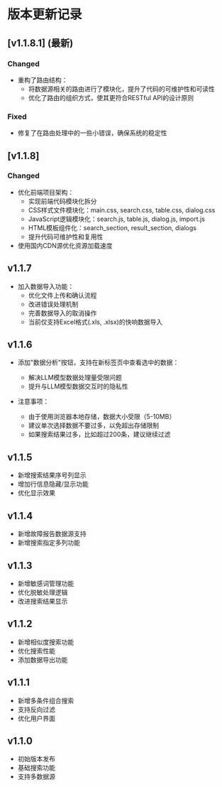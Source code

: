 # 版本更新记录

## [v1.1.8.1] (最新)
### Changed
- 重构了路由结构：
  - 将数据源相关的路由进行了模块化，提升了代码的可维护性和可读性
  - 优化了路由的组织方式，使其更符合RESTful API的设计原则

### Fixed
- 修复了在路由处理中的一些小错误，确保系统的稳定性

## [v1.1.8]
### Changed
- 优化前端项目架构：
  - 实现前端代码模块化拆分
  - CSS样式文件模块化：main.css, search.css, table.css, dialog.css
  - JavaScript逻辑模块化：search.js, table.js, dialog.js, import.js
  - HTML模板组件化：search_section, result_section, dialogs
  - 提升代码可维护性和复用性
- 使用国内CDN源优化资源加载速度


## v1.1.7 
- 加入数据导入功能：
  - 优化文件上传和确认流程
  - 改进错误处理机制
  - 完善数据导入的取消操作
  - 当前仅支持Excel格式(.xls, .xlsx)的快响数据导入

## v1.1.6
- 添加"数据分析"按钮，支持在新标签页中查看选中的数据：
  - 解决LLM模型数据处理量受限问题
  - 提升与LLM模型数据交互时的隐私性

- 注意事项：
  - 由于使用浏览器本地存储，数据大小受限（5-10MB）
  - 建议单次选择数据不要过多，以免超出存储限制
  - 如果搜索结果过多，比如超过200条，建议继续过滤

## v1.1.5
- 新增搜索结果序号列显示
- 增加行信息隐藏/显示功能
- 优化显示效果

## v1.1.4
- 新增故障报告数据源支持
- 新增搜索指定多列功能

## v1.1.3
- 新增敏感词管理功能
- 优化脱敏处理逻辑
- 改进搜索结果显示

## v1.1.2
- 新增相似度搜索功能
- 优化搜索性能
- 添加数据导出功能

## v1.1.1
- 新增多条件组合搜索
- 支持反向过滤
- 优化用户界面

## v1.1.0
- 初始版本发布
- 基础搜索功能
- 支持多数据源 